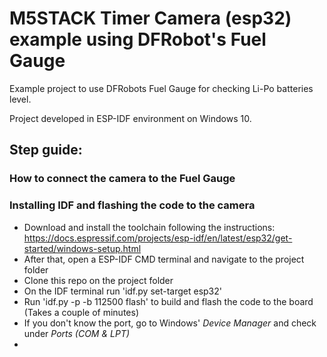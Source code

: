 # M5STACK Timer Camera (esp32) example using DFRobot's Fuel Gauge

Example project to use DFRobots Fuel Gauge for checking Li-Po batteries level.

Project developed in ESP-IDF environment on Windows 10.

## Step guide:
### How to connect the camera to the Fuel Gauge

### Installing IDF and flashing the code to the camera
- Download and install the toolchain following the instructions: 
https://docs.espressif.com/projects/esp-idf/en/latest/esp32/get-started/windows-setup.html
- After that, open a ESP-IDF CMD terminal and navigate to the project folder
- Clone this repo on the project folder
- On the IDF terminal run 'idf.py set-target esp32'
- Run 'idf.py -p <PORT> -b 112500 flash' to build and flash the code to the board (Takes a couple of minutes)
- If you don't know the port, go to Windows' *Device Manager* and check under *Ports (COM & LPT)*
- 